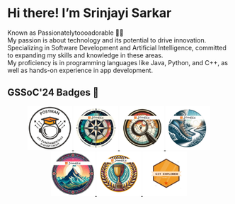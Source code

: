 # Hi there! I’m Srinjayi Sarkar
Known as Passionatelytoooadorable 👩‍💻 <br>
My passion is about technology and its potential to drive innovation. <br>
Specializing in Software Development and Artificial Intelligence, committed to expanding my skills and knowledge in these areas. <br>
My proficiency is in programming languages like Java, Python, and C++, as well as hands-on experience in app development. 


## GSSoC'24 Badges 🎯
<div style='display:flex; align-items:center; gap: 10px;' align='center'><a href="https://gssoc.girlscript.tech/contributorAnalytics">
<img src="images/postman.png" width="100px" height="100px" />
  <img src="images/1.png" width="100px" height="100px" />
  <img src="images/2.png" width="100px" height="100px" />
  <img src="images/3.png" width="100px" height="100px" />
  <img src="images/4.png" width="100px" height="100px" />
  <img src="images/5.png" width="100px" height="100px" />
  <img src="images/Git Explorer.png" width="100px" height="100px" />
  </a>
</div>

<!---
Passionatelytoooadorable/Passionatelytoooadorable is a ✨ special ✨ repository because its `README.md` (this file) appears on your GitHub profile.
You can click the Preview link to take a look at your changes.
--->
